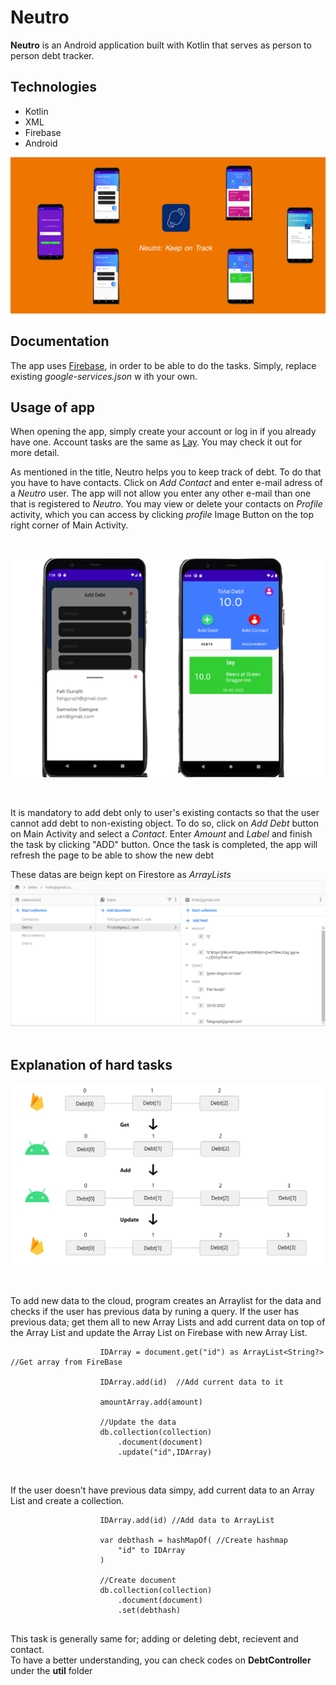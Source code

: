 # Neutro

**Neutro** is an Android application built with Kotlin that serves as person to person debt tracker.

## Technologies

- Kotlin
- XML
- Firebase
- Android

![Image of Thumbnail](https://github.com/FatiGurqiti/Neutro/blob/master/images/Neutro.png)

## Documentation

The app uses [Firebase](https://firebase.google.com/), in order to be able to do the tasks. Simply, replace existing _google-services.json_ w ith your own.


## Usage of app

When opening the app, simply create your account or log in if you already have one. Account tasks are the same as [Lay](https://github.com/FatiGurqiti/Lay). You may check it out for more detail.

As mentioned in the title, Neutro helps you to keep track of debt. To do that you have to have contacts. Click on _Add Contact_ and enter e-mail adress of a _Neutro_ user. The app will not allow you enter any other e-mail than one that is registered to _Neutro_. 
You may view or delete your contacts on _Profile_ activity, which you can access by clicking _profile_ Image Button on the top right corner of Main Activity.

<br>

![Image of Debt](https://github.com/FatiGurqiti/Neutro/blob/master/images/Add%20Debt.png)  

<br>

It is mandatory to add debt only to user's existing contacts so that the user cannot add debt to non-existing object. To do so, click on _Add Debt_ button on Main Activity and select a _Contact_. Enter _Amount_ and _Label_ and finish the task by clicking "ADD" button.
Once the task is completed, the app will refresh the page to be able to show the new debt
<br>

These datas are beign kept on Firestore as *ArrayLists*
<br>
![Image of Firebase](https://github.com/FatiGurqiti/Neutro/blob/master/images/Firebase.png)  
<br>

## Explanation of hard tasks

![Image of Explanation](https://github.com/FatiGurqiti/Neutro/blob/master/images/Explenation.png)

<br>

To add new data to the cloud, program creates an Arraylist for the data and checks if the user has previous data by runing a query. If the user has previous data; get them all to new Array Lists and add current data on top of the Array List and update the Array List on Firebase with new Array List. 

```
                    IDArray = document.get("id") as ArrayList<String?> //Get array from FireBase

                    IDArray.add(id)  //Add current data to it

                    amountArray.add(amount)

                    //Update the data
                    db.collection(collection)
                        .document(document)
                        .update("id",IDArray)
```

<br>

If the user doesn't have previous data simpy, add current data to an Array List and create a collection. 
```
                    IDArray.add(id) //Add data to ArrayList

                    var debthash = hashMapOf( //Create hashmap
                        "id" to IDArray
                    )

                    //Create document
                    db.collection(collection)
                        .document(document)
                        .set(debthash)
              
```

This task is generally same for; adding or deleting debt, recievent and contact. <br>
To have a better understanding, you can check codes on **DebtController** under the **util** folder
